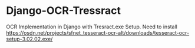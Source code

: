# Django-OCR-Tressract
 OCR Implementation in Django with Tresract.exe Setup.  Need to install https://osdn.net/projects/sfnet_tesseract-ocr-alt/downloads/tesseract-ocr-setup-3.02.02.exe/  
